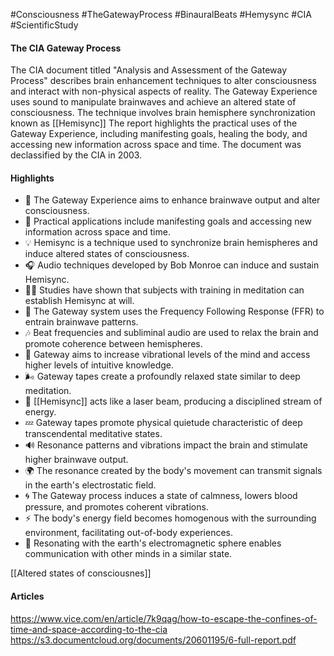 #Consciousness #TheGatewayProcess #BinauralBeats #Hemysync #CIA #ScientificStudy 
#### The CIA Gateway Process

The CIA document titled "Analysis and Assessment of the Gateway Process" describes brain enhancement techniques to alter consciousness and interact with non-physical aspects of reality. The Gateway Experience uses sound to manipulate brainwaves and achieve an altered state of consciousness. The technique involves brain hemisphere synchronization known as [[Hemisync]] The report highlights the practical uses of the Gateway Experience, including manifesting goals, healing the body, and accessing new information across space and time. The document was declassified by the CIA in 2003.

#### Highlights

- 🧠 The Gateway Experience aims to enhance brainwave output and alter consciousness.
- 🚀 Practical applications include manifesting goals and accessing new information across space and time.
- 💡 Hemisync is a technique used to synchronize brain hemispheres and induce altered states of consciousness.
- 🎧 Audio techniques developed by Bob Monroe can induce and sustain Hemisync.
- 🧘‍♀️ Studies have shown that subjects with training in meditation can establish Hemisync at will.
- 🧪 The Gateway system uses the Frequency Following Response (FFR) to entrain brainwave patterns.
- 🎶 Beat frequencies and subliminal audio are used to relax the brain and promote coherence between hemispheres.
- 🌟 Gateway aims to increase vibrational levels of the mind and access higher levels of intuitive knowledge.
- 🌬️ Gateway tapes create a profoundly relaxed state similar to deep meditation.
- 🔀 [[Hemisync]] acts like a laser beam, producing a disciplined stream of energy.
- 💤 Gateway tapes promote physical quietude characteristic of deep transcendental meditative states.
- 🔊 Resonance patterns and vibrations impact the brain and stimulate higher brainwave output.
- 🌍 The resonance created by the body's movement can transmit signals in the earth's electrostatic field.
- 🌀 The Gateway process induces a state of calmness, lowers blood pressure, and promotes coherent vibrations.
- ⚡ The body's energy field becomes homogenous with the surrounding environment, facilitating out-of-body experiences.
- 👥 Resonating with the earth's electromagnetic sphere enables communication with other minds in a similar state.

[[Altered states of consciousnes]]
#### Articles

https://www.vice.com/en/article/7k9qag/how-to-escape-the-confines-of-time-and-space-according-to-the-cia
https://s3.documentcloud.org/documents/20601195/6-full-report.pdf
